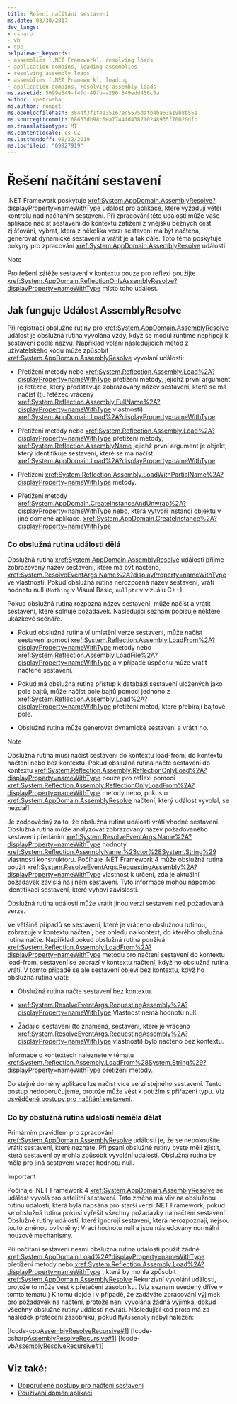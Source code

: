 ```yaml
---
title: Řešení načítání sestavení
ms.date: 03/30/2017
dev_langs:
- csharp
- vb
- cpp
helpviewer_keywords:
- assemblies [.NET Framework], resolving loads
- application domains, loading assemblies
- resolving assembly loads
- assemblies [.NET Framework], loading
- application domains, resolving assembly loads
ms.assetid: 5099e549-f4fd-49fb-a290-549edd456c6a
author: rpetrusha
ms.author: ronpet
ms.openlocfilehash: 3844f3f1f4135167ac5575dafb4ba63a19b8b55e
ms.sourcegitcommit: 68653db98c5ea7744fd438710248935f70020dfb
ms.translationtype: MT
ms.contentlocale: cs-CZ
ms.lasthandoff: 08/22/2019
ms.locfileid: "69927919"
---
```

# <a name="resolving-assembly-loads"></a>Řešení načítání sestavení
.NET Framework poskytuje <xref:System.AppDomain.AssemblyResolve?displayProperty=nameWithType> událost pro aplikace, které vyžadují větší kontrolu nad načítáním sestavení. Při zpracování této události může vaše aplikace načíst sestavení do kontextu zatížení z vnějšku běžných cest zjišťování, vybrat, která z několika verzí sestavení má být načtena, generovat dynamické sestavení a vrátit je a tak dále. Toto téma poskytuje pokyny pro zpracování <xref:System.AppDomain.AssemblyResolve> události.  
  
> [!NOTE]
> Pro řešení zátěže sestavení v kontextu pouze pro reflexi použijte <xref:System.AppDomain.ReflectionOnlyAssemblyResolve?displayProperty=nameWithType> místo toho událost.  
  
## <a name="how-the-assemblyresolve-event-works"></a>Jak funguje Událost AssemblyResolve  
 Při registraci obslužné rutiny pro <xref:System.AppDomain.AssemblyResolve> událost je obslužná rutina vyvolána vždy, když se modul runtime nepřipojí k sestavení podle názvu. Například volání následujících metod z uživatelského kódu může způsobit <xref:System.AppDomain.AssemblyResolve> vyvolání události:  
  
- Přetížení metody nebo <xref:System.Reflection.Assembly.Load%2A?displayProperty=nameWithType> přetížení metody, jejichž první argument je řetězec, který představuje zobrazovaný název sestavení, které se má načíst (tj. řetězec vrácený <xref:System.Reflection.Assembly.FullName%2A?displayProperty=nameWithType> vlastností). <xref:System.AppDomain.Load%2A?displayProperty=nameWithType>  
  
- Přetížení metody nebo <xref:System.Reflection.Assembly.Load%2A?displayProperty=nameWithType> přetížení metody, <xref:System.Reflection.AssemblyName> jejichž první argument je objekt, který identifikuje sestavení, které se má načíst. <xref:System.AppDomain.Load%2A?displayProperty=nameWithType>  
  
- Přetížení <xref:System.Reflection.Assembly.LoadWithPartialName%2A?displayProperty=nameWithType> metody.  
  
- Přetížení metody <xref:System.AppDomain.CreateInstanceAndUnwrap%2A?displayProperty=nameWithType> nebo, která vytvoří instanci objektu v jiné doméně aplikace. <xref:System.AppDomain.CreateInstance%2A?displayProperty=nameWithType>  
  
### <a name="what-the-event-handler-does"></a>Co obslužná rutina události dělá  
 Obslužná rutina <xref:System.AppDomain.AssemblyResolve> události přijme zobrazovaný název sestavení, které má být načteno, <xref:System.ResolveEventArgs.Name%2A?displayProperty=nameWithType> ve vlastnosti. Pokud obslužná rutina nerozpozná název sestavení, vrátí hodnotu null (`Nothing` v Visual Basic, `nullptr` v vizuálu C++).  
  
 Pokud obslužná rutina rozpozná název sestavení, může načíst a vrátit sestavení, které splňuje požadavek. Následující seznam popisuje některé ukázkové scénáře.  
  
- Pokud obslužná rutina ví umístění verze sestavení, může načíst sestavení pomocí <xref:System.Reflection.Assembly.LoadFrom%2A?displayProperty=nameWithType> metody nebo <xref:System.Reflection.Assembly.LoadFile%2A?displayProperty=nameWithType> a v případě úspěchu může vrátit načtené sestavení.  
  
- Pokud má obslužná rutina přístup k databázi sestavení uložených jako pole bajtů, může načíst pole bajtů pomocí jednoho z <xref:System.Reflection.Assembly.Load%2A?displayProperty=nameWithType> přetížení metod, které přebírají bajtové pole.  
  
- Obslužná rutina může generovat dynamické sestavení a vrátit ho.  
  
> [!NOTE]
> Obslužná rutina musí načíst sestavení do kontextu load-from, do kontextu načtení nebo bez kontextu. Pokud obslužná rutina načte sestavení do kontextu <xref:System.Reflection.Assembly.ReflectionOnlyLoad%2A?displayProperty=nameWithType> pouze pro reflexi pomocí <xref:System.Reflection.Assembly.ReflectionOnlyLoadFrom%2A?displayProperty=nameWithType> metody nebo, pokus o <xref:System.AppDomain.AssemblyResolve> načtení, který událost vyvolal, se nezdaří.  
  
 Je zodpovědný za to, že obslužná rutina události vrátí vhodné sestavení. Obslužná rutina může analyzovat zobrazovaný název požadovaného sestavení předáním <xref:System.ResolveEventArgs.Name%2A?displayProperty=nameWithType> hodnoty <xref:System.Reflection.AssemblyName.%23ctor%28System.String%29> vlastnosti konstruktoru. Počínaje .NET Framework 4 může obslužná rutina použít <xref:System.ResolveEventArgs.RequestingAssembly%2A?displayProperty=nameWithType> vlastnost k určení, zda je aktuální požadavek závislá na jiném sestavení. Tyto informace mohou napomoci identifikaci sestavení, které vyhoví závislosti.  
  
 Obslužná rutina události může vrátit jinou verzi sestavení než požadovaná verze.  
  
 Ve většině případů se sestavení, které je vráceno obslužnou rutinou, zobrazuje v kontextu načtení, bez ohledu na kontext, do kterého obslužná rutina načte. Například pokud obslužná rutina používá <xref:System.Reflection.Assembly.LoadFrom%2A?displayProperty=nameWithType> metodu pro načtení sestavení do kontextu load-from, sestavení se zobrazí v kontextu načtení, když ho obslužná rutina vrátí. V tomto případě se ale sestavení objeví bez kontextu, když ho obslužná rutina vrátí:  
  
- Obslužná rutina načte sestavení bez kontextu.  
  
- <xref:System.ResolveEventArgs.RequestingAssembly%2A?displayProperty=nameWithType> Vlastnost nemá hodnotu null.  
  
- Žádající sestavení (to znamená, sestavení, které je vráceno <xref:System.ResolveEventArgs.RequestingAssembly%2A?displayProperty=nameWithType> vlastností) bylo načteno bez kontextu.  
  
 Informace o kontextech naleznete v tématu <xref:System.Reflection.Assembly.LoadFrom%28System.String%29?displayProperty=nameWithType> přetížení metody.  
  
 Do stejné domény aplikace lze načíst více verzí stejného sestavení. Tento postup nedoporučujeme, protože může vést k potížím s přiřazení typu. Viz [osvědčené postupy pro načítání sestavení](../../../docs/framework/deployment/best-practices-for-assembly-loading.md).  
  
### <a name="what-the-event-handler-should-not-do"></a>Co by obslužná rutina události neměla dělat  
 Primárním pravidlem pro zpracování <xref:System.AppDomain.AssemblyResolve> události je, že se nepokoušíte vrátit sestavení, které neznáte. Při psaní obslužné rutiny byste měli zjistit, která sestavení by mohla způsobit vyvolání události. Obslužná rutina by měla pro jiná sestavení vracet hodnotu null.  
  
> [!IMPORTANT]
> Počínaje .NET Framework 4 <xref:System.AppDomain.AssemblyResolve> se událost vyvolá pro satelitní sestavení. Tato změna má vliv na obslužnou rutinu události, která byla napsána pro starší verzi .NET Framework, pokud se obslužná rutina pokusí vyřešit všechny požadavky na načtení sestavení. Obslužné rutiny událostí, které ignorují sestavení, která nerozpoznají, nejsou touto změnou ovlivněny: Vrací hodnotu null a jsou následovány normální nouzové mechanismy.  
  
 Při načítání sestavení nesmí obslužná rutina události použít žádné <xref:System.AppDomain.Load%2A?displayProperty=nameWithType> přetížení metody nebo <xref:System.Reflection.Assembly.Load%2A?displayProperty=nameWithType> , která by mohla způsobit <xref:System.AppDomain.AssemblyResolve> Rekurzivní vyvolání události, protože to může vést k přetečení zásobníku. (Viz seznam uvedený dříve v tomto tématu.) K tomu dojde i v případě, že zadáváte zpracování výjimek pro požadavek na načtení, protože není vyvolána žádná výjimka, dokud všechny obslužné rutiny události nevrátí. Následující kód proto má za následek přetečení zásobníku, pokud `MyAssembly` nebyl nalezen:  
  
 [!code-cpp[AssemblyResolveRecursive#1](../../../samples/snippets/cpp/VS_Snippets_CLR/assemblyresolverecursive/cpp/example.cpp#1)]
 [!code-csharp[AssemblyResolveRecursive#1](../../../samples/snippets/csharp/VS_Snippets_CLR/assemblyresolverecursive/cs/example.cs#1)]
 [!code-vb[AssemblyResolveRecursive#1](../../../samples/snippets/visualbasic/VS_Snippets_CLR/assemblyresolverecursive/vb/example.vb#1)]  
  
## <a name="see-also"></a>Viz také:

- [Doporučené postupy pro načtení sestavení](../../../docs/framework/deployment/best-practices-for-assembly-loading.md)
- [Používání domén aplikací](../../../docs/framework/app-domains/use.md)
